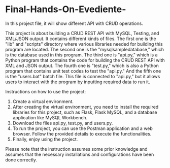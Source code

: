 # Final-Hands-On-Evediente-
In this project file, it will show different API with CRUD operations. 

This project is about building a CRUD REST API with MySQL, Testing, and XML/JSON output. It contains different kinds of files. The first one is the "lib" and "scripts" directory where various libraries needed for building this program are located. The second one is the "mysqlsampledatabase," which is the database used in this program. The third one is "api.py," which is a Python program that contains the code for building the CRUD REST API with XML and JSON output. The fourth one is "test.py," which is also a Python program that contains unit test codes to test the "api.py." And the fifth one is the "users.bat" batch file. This file is connected to "api.py," but it allows users to interact with the program by inputting required data to run it.

Instructions on how to use the project:

1. Create a virtual environment.
2. After creating the virtual environment, you need to install the required libraries for this project, such as Flask, Flask MySQL, and a database application like MySQL Workbench.
3. Download the files api.py, test.py, and users.py.
4. To run the project, you can use the Postman application and a web browser. Follow the provided details to execute the functionalities.
5. Finally, enjoy using the project.

Please note that the instruction assumes some prior knowledge and assumes that the necessary installations and configurations have been done correctly.
